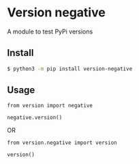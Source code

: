 # Version negative

A module to test PyPi versions

## Install
```bash
$ python3 -m pip install version-negative
```

## Usage 
```python3
from version import negative

negative.version()
```

OR

```python3
from version.negative import version

version()
```

